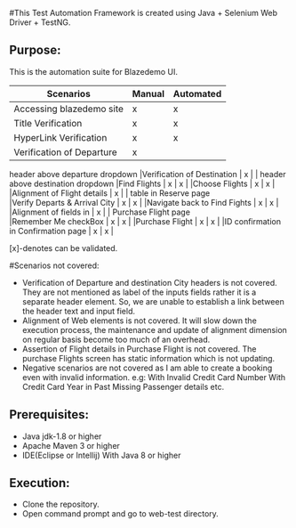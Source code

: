 #This Test Automation Framework is created using Java + Selenium Web Driver + TestNG.

Purpose:
---------------
This is the automation suite for Blazedemo UI.

|   Scenarios                   |   Manual  |   Automated   |  
|  -----------------------      |  ---------|   ---------   |
|Accessing blazedemo site       |   x       |       x       |
|Title Verification             |   x       |       x       |
|HyperLink Verification         |   x       |       x       |
|Verification of Departure      |   x       |               |
header above departure dropdown
|Verification of Destination    |   x       |               |
header above destination dropdown
|Find Flights                   |   x       |       x       |
|Choose Flights                 |   x       |       x       |
|Alignment of Flight details    |   x       |               |
table in Reserve page                          
|Verify Departs & Arrival City  |   x       |       x       |
|Navigate back to Find Fights   |   x       |       x       |
|Alignment of fields in         |   x       |               |
Purchase Flight page   
|Remember Me checkBox           |   x       |       x       |
|Purchase Flight                |   x       |       x       |
|ID confirmation in 
Confirmation page               |   x       |       x       |

[x]-denotes can be validated.

#Scenarios not covered:
*   Verification of Departure and destination City headers is not covered. They are not mentioned as label of the inputs fields rather it is a separate header element.
    So, we are unable to establish a link between the header text and input field.
*   Alignment of Web elements is not covered. It will slow down the execution process,
    the maintenance and update of alignment dimension on regular basis become too much of an overhead.
*   Assertion of Flight details in Purchase Flight is not covered. The purchase Flights screen has static information which is not updating.
*   Negative scenarios are not covered as I am able to create a booking even with invalid information.
    e.g: 
        With Invalid Credit Card Number
        With Credit Card Year in Past
        Missing Passenger details
        etc.
        

Prerequisites:
---------------
*	Java jdk-1.8 or higher
*	Apache Maven 3 or higher
*   IDE(Eclipse or Intellij) With Java 8 or higher


Execution:
---------------
*	Clone the repository.
*	Open command prompt and go to web-test directory.

